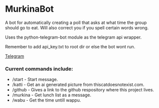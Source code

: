 # MurkinaBot

A bot for automatically creating a poll that asks at what time the group should go to eat. Will also correct you if you spell certain words wrong.

Uses the python-telegram-bot module as the telegram api wrapper.

Remember to add api_key.txt to root dir or else the bot wont run.

[Telegram](https://t.me/murkinointibot)

### Current commands include:
- /start    -  Start message. 
- /katti    -  Get an ai generated picture from thiscatdoesnotexist.com.
- /github   -  Gives a link to the github respository where this project lives.
- /murkina  -  Get lunch list as a message.
- /wabu     -  Get the time untill wappu.

